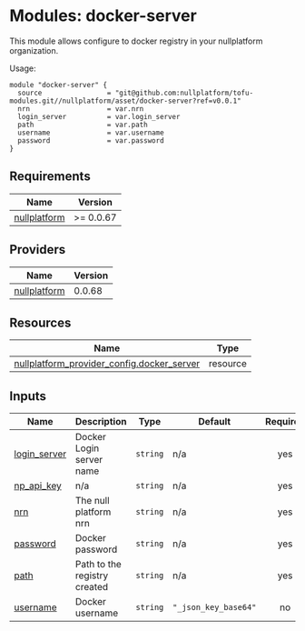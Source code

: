 

# Modules: docker-server

This module allows configure to docker registry in your nullplatform organization.

Usage:


```
module "docker-server" {
  source                = "git@github.com:nullplatform/tofu-modules.git//nullplatform/asset/docker-server?ref=v0.0.1"
  nrn                   = var.nrn
  login_server          = var.login_server
  path                  = var.path
  username              = var.username
  password              = var.password
}
```
<!-- BEGIN_TF_DOCS -->
## Requirements

| Name | Version |
|------|---------|
| <a name="requirement_nullplatform"></a> [nullplatform](#requirement\_nullplatform) | >= 0.0.67 |

## Providers

| Name | Version |
|------|---------|
| <a name="provider_nullplatform"></a> [nullplatform](#provider\_nullplatform) | 0.0.68 |

## Resources

| Name | Type |
|------|------|
| [nullplatform_provider_config.docker_server](https://registry.terraform.io/providers/nullplatform/nullplatform/latest/docs/resources/provider_config) | resource |

## Inputs

| Name | Description | Type | Default | Required |
|------|-------------|------|---------|:--------:|
| <a name="input_login_server"></a> [login\_server](#input\_login\_server) | Docker Login server name | `string` | n/a | yes |
| <a name="input_np_api_key"></a> [np\_api\_key](#input\_np\_api\_key) | n/a | `string` | n/a | yes |
| <a name="input_nrn"></a> [nrn](#input\_nrn) | The null platform nrn | `string` | n/a | yes |
| <a name="input_password"></a> [password](#input\_password) | Docker password | `string` | n/a | yes |
| <a name="input_path"></a> [path](#input\_path) | Path to the registry created | `string` | n/a | yes |
| <a name="input_username"></a> [username](#input\_username) | Docker username | `string` | `"_json_key_base64"` | no |
<!-- END_TF_DOCS -->